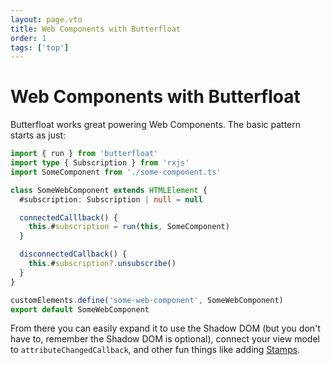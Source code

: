 ```yaml
---
layout: page.vto
title: Web Components with Butterfloat
order: 1
tags: ['top']
---
```


# Web Components with Butterfloat

Butterfloat works great powering Web Components. The basic pattern starts
as just:

```ts
import { run } from 'butterfloat'
import type { Subscription } from 'rxjs'
import SomeComponent from './some-component.ts'

class SomeWebComponent extends HTMLElement {
  #subscription: Subscription | null = null

  connectedCalllback() {
    this.#subscription = run(this, SomeComponent)
  }

  disconnectedCallback() {
    this.#subscription?.unsubscribe()
  }
}

customElements.define('some-web-component', SomeWebComponent)
export default SomeWebComponent
```

From there you can easily expand it to use the Shadow DOM (but you don't
have to, remember the Shadow DOM is optional), connect your view model to
`attributeChangedCallback`, and other fun things like adding [Stamps].

[Stamps]: ../stamps.md
